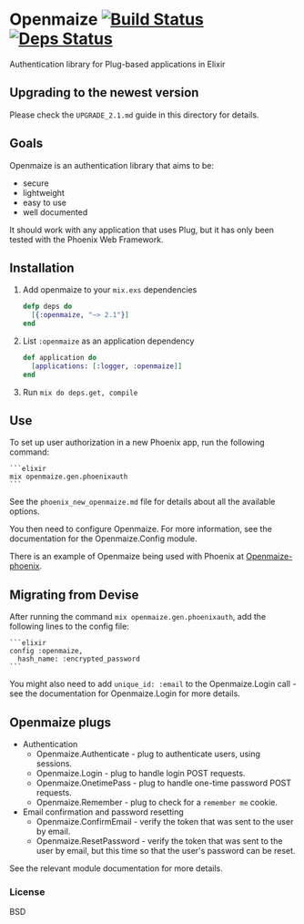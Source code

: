 # Openmaize [![Build Status](https://travis-ci.org/riverrun/openmaize.svg?branch=master)](https://travis-ci.org/riverrun/openmaize) [![Deps Status](https://beta.hexfaktor.org/badge/all/github/riverrun/openmaize.svg)](https://beta.hexfaktor.org/github/riverrun/openmaize)

Authentication library for Plug-based applications in Elixir

## Upgrading to the newest version

Please check the `UPGRADE_2.1.md` guide in this directory for details.

## Goals

Openmaize is an authentication library that aims to be:

* secure
* lightweight
* easy to use
* well documented

It should work with any application that uses Plug, but it has only been
tested with the Phoenix Web Framework.

## Installation

1. Add openmaize to your `mix.exs` dependencies

    ```elixir
    defp deps do
      [{:openmaize, "~> 2.1"}]
    end
    ```

2. List `:openmaize` as an application dependency

    ```elixir
    def application do
      [applications: [:logger, :openmaize]]
    end
    ```

3. Run `mix do deps.get, compile`

## Use

To set up user authorization in a new Phoenix app, run the following command:

    ```elixir
    mix openmaize.gen.phoenixauth
    ```

See the `phoenix_new_openmaize.md` file for details about all the available
options.

You then need to configure Openmaize. For more information, see the documentation
for the Openmaize.Config module.

There is an example of Openmaize being used with Phoenix at
[Openmaize-phoenix](https://github.com/riverrun/openmaize-phoenix).

## Migrating from Devise

After running the command `mix openmaize.gen.phoenixauth`, add the
following lines to the config file:

    ```elixir
    config :openmaize,
      hash_name: :encrypted_password
    ```

You might also need to add `unique_id: :email` to the Openmaize.Login
call - see the documentation for Openmaize.Login for more details.

## Openmaize plugs

  * Authentication
    * Openmaize.Authenticate - plug to authenticate users, using sessions.
    * Openmaize.Login - plug to handle login POST requests.
    * Openmaize.OnetimePass - plug to handle one-time password POST requests.
    * Openmaize.Remember - plug to check for a `remember me` cookie.
  * Email confirmation and password resetting
    * Openmaize.ConfirmEmail - verify the token that was sent to the user by email.
    * Openmaize.ResetPassword - verify the token that was sent to the user by email,
    but this time so that the user's password can be reset.

See the relevant module documentation for more details.

### License

BSD
